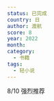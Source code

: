 ```yaml
---
status: 已完成
country: 日
author: 渡航
score: 8
year: 2022
month:
category:
  - 书籍
tags:
  - 轻小说
---
```

8/10 强烈推荐
